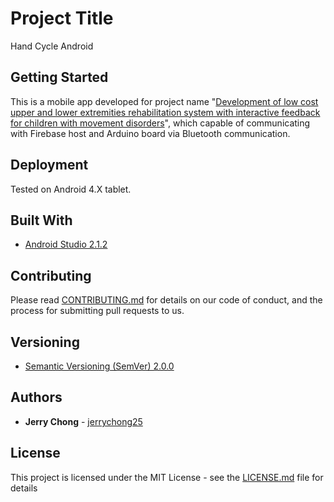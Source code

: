 # Project Title

Hand Cycle Android

## Getting Started

This is a mobile app developed for project name "[Development of low cost upper and lower extremities rehabilitation system with interactive feedback for children with movement disorders](https://ieeexplore.ieee.org/document/7843556/)", which capable of communicating with Firebase host and Arduino board via Bluetooth communication.

## Deployment

Tested on Android 4.X tablet.

## Built With

* [Android Studio 2.1.2](https://developer.android.com/studio/) 

## Contributing

Please read [CONTRIBUTING.md](https://gist.github.com/PurpleBooth/b24679402957c63ec426) for details on our code of conduct, and the process for submitting pull requests to us.

## Versioning

* [Semantic Versioning (SemVer) 2.0.0](http://semver.org/)

## Authors

* **Jerry Chong** - [jerrychong25](https://github.com/jerrychong25)

## License

This project is licensed under the MIT License - see the [LICENSE.md](LICENSE.md) file for details
